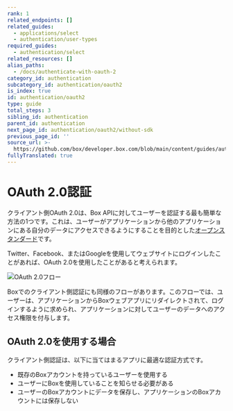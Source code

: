 ```yaml
---
rank: 1
related_endpoints: []
related_guides:
  - applications/select
  - authentication/user-types
required_guides:
  - authentication/select
related_resources: []
alias_paths:
  - /docs/authenticate-with-oauth-2
category_id: authentication
subcategory_id: authentication/oauth2
is_index: true
id: authentication/oauth2
type: guide
total_steps: 3
sibling_id: authentication
parent_id: authentication
next_page_id: authentication/oauth2/without-sdk
previous_page_id: ''
source_url: >-
  https://github.com/box/developer.box.com/blob/main/content/guides/authentication/oauth2/index.md
fullyTranslated: true
---
```

# OAuth 2.0認証

クライアント側OAuth 2.0は、Box APIに対してユーザーを認証する最も簡単な方法の1つです。これは、ユーザーがアプリケーションから他のアプリケーションにある自分のデータにアクセスできるようにすることを目的とした[オープンスタンダード](https://oauth.net/2/)です。

Twitter、Facebook、またはGoogleを使用してウェブサイトにログインしたことがあれば、OAuth 2.0を使用したことがあると考えられます。

<ImageFrame border>

![OAuth 2.0フロー](./oauth2-flow.png)

</ImageFrame>

Boxでのクライアント側認証にも同様のフローがあります。このフローでは、ユーザーは、アプリケーションからBoxウェブアプリにリダイレクトされて、ログインするように求められ、アプリケーションに対してユーザーのデータへのアクセス権限を付与します。

## OAuth 2.0を使用する場合

クライアント側認証は、以下に当てはまるアプリに最適な認証方式です。

* 既存のBoxアカウントを持っているユーザーを使用する
* ユーザーにBoxを使用していることを知らせる必要がある
* ユーザーのBoxアカウントにデータを保存し、アプリケーションのBoxアカウントには保存しない
